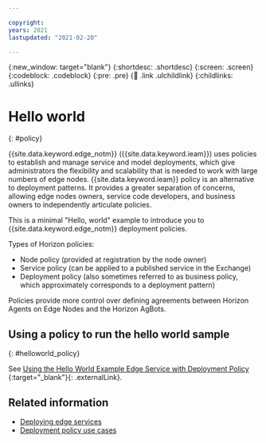 ```yaml
---

copyright:
years: 2021
lastupdated: "2021-02-20"

---
```


{:new_window: target="blank"}
{:shortdesc: .shortdesc}
{:screen: .screen}
{:codeblock: .codeblock}
{:pre: .pre}
{:child: .link .ulchildlink}
{:childlinks: .ullinks}

# Hello world
{: #policy}

{{site.data.keyword.edge_notm}} ({{site.data.keyword.ieam}}) uses policies to establish and manage service and model deployments, which give administrators the flexibility and scalability that is needed to work with large numbers of edge nodes. {{site.data.keyword.ieam}} policy is an alternative to deployment patterns. It provides a greater separation of concerns, allowing edge nodes owners, service code developers, and business owners to independently articulate policies.

This is a minimal "Hello, world" example to introduce you to {{site.data.keyword.edge_notm}} deployment policies.

Types of Horizon policies:

* Node policy (provided at registration by the node owner)
* Service policy (can be applied to a published service in the Exchange)
* Deployment policy (also sometimes referred to as business policy, which approximately corresponds to a deployment pattern)

Policies provide more control over defining agreements between Horizon Agents on Edge Nodes and the Horizon AgBots.

## Using a policy to run the hello world sample
{: #helloworld_policy}

See [Using the Hello World Example Edge Service with Deployment Policy ](https://github.com/open-horizon/examples/blob/master/edge/services/helloworld/PolicyRegister.md#using-the-hello-world-example-edge-service-with-deployment-policy){:target="_blank"}{: .externalLink}.

## Related information

* [Deploying edge services](../using_edge_services/detailed_policy.md)
* [Deployment policy use cases](../using_edge_services/policy_user_cases.md)
